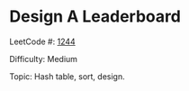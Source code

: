 # Design A Leaderboard

LeetCode #: [1244](https://leetcode.com/problems/design-a-leaderboard/)

Difficulty: Medium

Topic: Hash table, sort, design.
